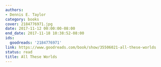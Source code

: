 ```yaml
---
authors:
- Dennis E. Taylor
category: books
cover: 2184776971.jpg
date: 2017-11-12 00:00:00-08:00
end_date: 2017-11-18 10:38:52-08:00
ids:
  goodreads: '2184776971'
link: https://www.goodreads.com/book/show/35506021-all-these-worlds
status: read
title: All These Worlds
---
```


